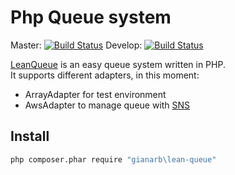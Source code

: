 # Php Queue system
Master:
[![Build Status](https://travis-ci.org/gianarb/lean-queue.svg?branch=master)](https://travis-ci.org/gianarb/lean-queue)
Develop:
[![Build Status](https://travis-ci.org/gianarb/lean-queue.svg?branch=develop)](https://travis-ci.org/gianarb/lean-queue)

[LeanQueue](https://github.com/gianarb/lean-queue) is an easy queue system written in PHP.  
It supports different adapters, in this moment:  

* ArrayAdapter for test environment
* AwsAdapter to manage queue with [SNS](http://aws.amazon.com/sns/)

## Install
```bash
php composer.phar require "gianarb\lean-queue"
```
